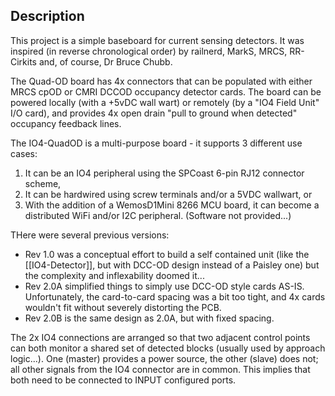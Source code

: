## Description

This project is a simple baseboard for current sensing detectors.
It was inspired (in reverse chronological order) by railnerd, MarkS, MRCS, RR-Cirkits and, of course, Dr Bruce Chubb.


The Quad-OD  board has 4x connectors that can be populated with either MRCS cpOD or CMRI DCCOD occupancy detector cards.  The board can be powered locally (with a +5vDC wall wart) or remotely (by a "IO4 Field Unit" I/O card), and provides 4x open drain "pull to ground when detected" occupancy feedback lines.

The IO4-QuadOD is a multi-purpose board - it supports 3 different use cases:
1. It can be an IO4 peripheral using the SPCoast 6-pin RJ12 connector scheme,
2. It can be hardwired using screw terminals and/or a 5VDC wallwart, or
3. With the addition of a WemosD1Mini 8266 MCU board, it can become a distributed WiFi and/or I2C peripheral. (Software not provided...)

THere were several previous versions:
  * Rev 1.0 was a conceptual effort to build a self contained unit (like the [[IO4-Detector]], but with DCC-OD design instead of a Paisley one) but the complexity and inflexability doomed it...
  * Rev 2.0A simplified things to simply use DCC-OD style cards AS-IS.  Unfortunately, the card-to-card spacing was a bit too tight, and 4x cards wouldn't fit without severely distorting the PCB.
  * Rev 2.0B is the same design as 2.0A, but with fixed spacing.


The 2x IO4 connections are arranged so that two adjacent control
points can both monitor a shared set of detected blocks (usually
used by approach logic...).  One (master) provides a power source,
the other (slave) does not; all other signals from the IO4 connector
are in common.  This implies that both need to be connected to INPUT
configured ports.


